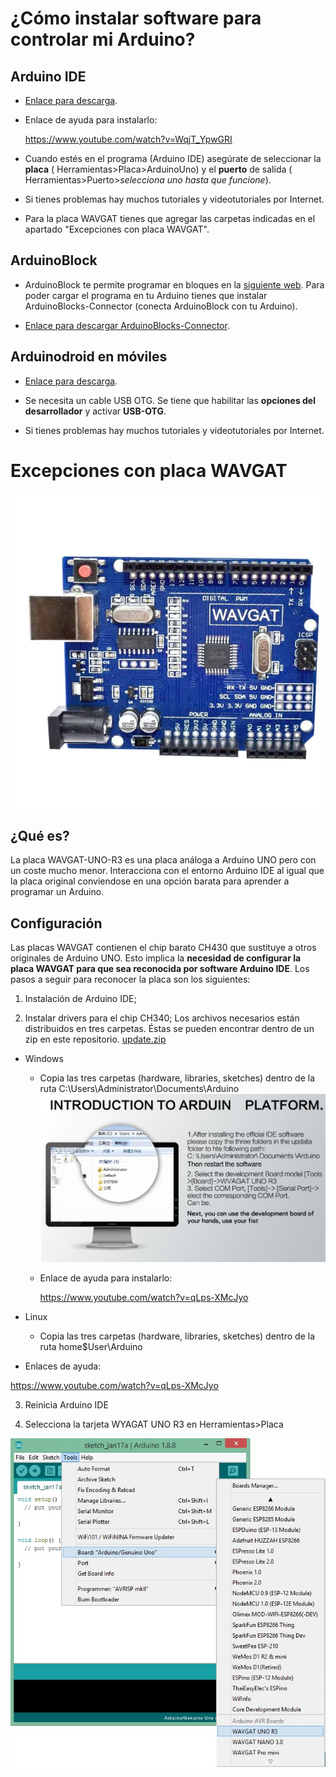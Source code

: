 # ¿Cómo instalar software para controlar mi Arduino? 

## Arduino IDE

- [Enlace para descarga](https://www.arduino.cc/en/Main/Software).

- Enlace de ayuda para instalarlo:

    https://www.youtube.com/watch?v=WqjT_YpwGRI

- Cuando estés en el programa (Arduino IDE) asegúrate de seleccionar la **placa** ( Herramientas>Placa>ArduinoUno) y el **puerto** de salida ( Herramientas>Puerto>_selecciona uno hasta que funcione_).

- Si tienes problemas hay muchos tutoriales y videotutoriales por Internet.

- Para la placa WAVGAT tienes que agregar las carpetas indicadas en el apartado "Excepciones con placa WAVGAT".


## ArduinoBlock

- ArduinoBlock te permite programar en bloques en la [siguiente web](http://www.arduinoblocks.com/). Para poder cargar el programa en tu Arduino tienes que instalar ArduinoBlocks-Connector (conecta ArduinoBlock con tu Arduino).

- [Enlace para descargar ArduinoBlocks-Connector](http://www.arduinoblocks.com/web/site/abconnector).


## Arduinodroid en móviles

- [Enlace para descarga](https://play.google.com/store/apps/details?id=name.antonsmirnov.android.arduinodroid2&hl=es&gl=US).

- Se necesita un cable USB OTG. Se tiene que habilitar las **opciones del desarrollador** y activar **USB-OTG**.

- Si tienes problemas hay muchos tutoriales y videotutoriales por Internet.


# Excepciones con placa WAVGAT

![](placa-wavgat-arduino-r3.jpg)

## ¿Qué es?

La placa WAVGAT-UNO-R3 es una placa análoga a Arduino UNO pero con un coste mucho menor. Interacciona con el entorno Arduino IDE al igual que la placa original conviendose en una opción barata para aprender a programar un Arduino.

## Configuración
Las placas WAVGAT contienen el chip barato CH430 que sustituye a otros originales de Arduino UNO. Esto implica la **necesidad de configurar la placa WAVGAT para que sea reconocida por software Arduino IDE**. Los pasos a seguir para reconocer la placa son los siguientes:

1. Instalación de Arduino IDE;

2. Instalar drivers para el chip CH340;
Los archivos necesarios están distribuidos en tres carpetas. Éstas se pueden encontrar dentro de un zip en este repositorio. [update.zip](update.zip) 
* Windows
    * Copia las tres carpetas (hardware, libraries, sketches) dentro de la ruta C:\Users\Administrator\Documents\Arduino
![](wavgat_instrucction.png)
    * Enlace de ayuda para instalarlo:

        https://www.youtube.com/watch?v=qLps-XMcJyo

* Linux
    * Copia las tres carpetas (hardware, libraries, sketches) dentro de la ruta home\$User\Arduino

- Enlaces de ayuda:

https://www.youtube.com/watch?v=qLps-XMcJyo

3. Reinicia Arduino IDE

4. Selecciona la tarjeta WYAGAT UNO R3 en Herramientas>Placa

![](arduino-ide-wavgat.jpg)